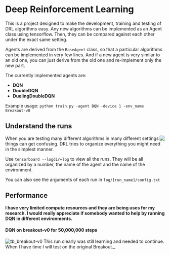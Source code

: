 # Deep Reinforcement Learning

This is a project designed to make the development, training and testing of DRL algorithms easy. Any new algorithms can be implemented as an Agent class using tensorflow. Then, they can be compared against each other under the exact same setting.

Agents are derived from the ```BaseAgent``` class, so that a particular algorithms can be implemented in very few lines. And if a new agent is very similar to an old one, you can just derive from the old one and re-implement only the new part.

The currently implemented agents are:
* **DQN**
* **DoubleDQN**
* **DuelingDoubleDQN**

Example usage:
```python train.py -agent DQN -device 1 -env_name Breakout-v0```

## Understand the runs
<img align="right" src="./assets/tb_runs.jpg">

When you are testing many different algorithms in many different settings things can get confusing. DRL tries to organize everything you might need in the simplest manner.

Use ```tensorboard --logdir=log``` to view all the runs. They will be all organized by a number, the name of the agent and the name of the environment.

You can also see the arguments of each run in ```log/[run_name]/config.txt```

## Performance
**I have very limited compute resources and they are being uses for my research. I would really appreciate if somebody wanted to help by running DQN in different environments.**
#### DQN on breakout-v0 for 50,000,000 steps
![tb_breakout-v0](./assets/tb_breakout-v0.jpg)
This run clearly was still learning and needed to continue. When I have time I will test on the original Breakout._
